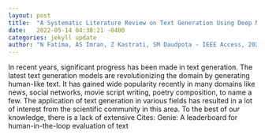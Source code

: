 ```yaml
---
layout: post
title:  "A Systematic Literature Review on Text Generation Using Deep Neural Network Models"
date:   2022-05-14 04:38:21 -0400
categories: jekyll update
author: "N Fatima, AS Imran, Z Kastrati, SM Daudpota - IEEE Access, 2022"
---
```

In recent years, significant progress has been made in text generation. The latest text generation models are revolutionizing the domain by generating human-like text. It has gained wide popularity recently in many domains like news, social networks, movie script writing, poetry composition, to name a few. The application of text generation in various fields has resulted in a lot of interest from the scientific community in this area. To the best of our knowledge, there is a lack of extensive Cites: Genie: A leaderboard for human-in-the-loop evaluation of text
